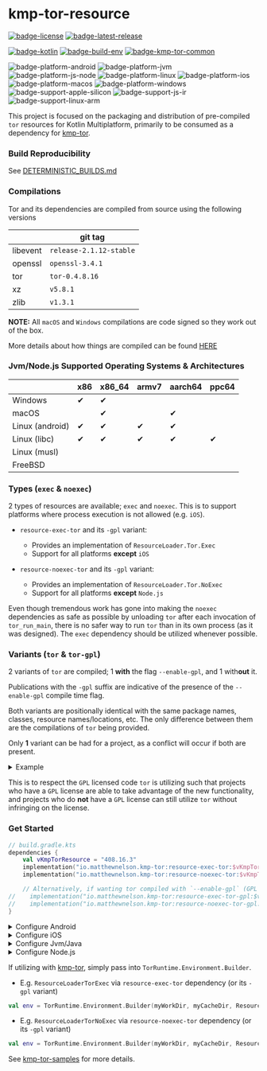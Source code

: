 # kmp-tor-resource
[![badge-license]][url-license]
[![badge-latest-release]][url-latest-release]

[![badge-kotlin]][url-kotlin]
[![badge-build-env]][url-build-env]
[![badge-kmp-tor-common]][url-kmp-tor-common]

![badge-platform-android]
![badge-platform-jvm]
![badge-platform-js-node]
![badge-platform-linux]
![badge-platform-ios]
![badge-platform-macos]
![badge-platform-windows]
![badge-support-apple-silicon]
![badge-support-js-ir]
![badge-support-linux-arm]

This project is focused on the packaging and distribution of pre-compiled `tor` resources 
for Kotlin Multiplatform, primarily to be consumed as a dependency for [kmp-tor][url-kmp-tor].

### Build Reproducibility

See [DETERMINISTIC_BUILDS.md](docs/DETERMINISTIC_BUILDS.md)

### Compilations

Tor and its dependencies are compiled from source using the following versions

<!-- TAG_VERSION -->
<!-- TAG_DEPENDENCIES -->

|          | git tag                 |
|----------|-------------------------|
| libevent | `release-2.1.12-stable` |
| openssl  | `openssl-3.4.1`         |
| tor      | `tor-0.4.8.16`          |
| xz       | `v5.8.1`                |
| zlib     | `v1.3.1`                |

**NOTE:** All `macOS` and `Windows` compilations are code signed so they work out of the box.

More details about how things are compiled can be found [HERE](docs/COMPILATION_DETAILS.md)

### Jvm/Node.js Supported Operating Systems & Architectures

|                 | x86 | x86_64 | armv7 | aarch64 | ppc64 |
|-----------------|-----|--------|-------|---------|-------|
| Windows         | ✔   | ✔      |       |         |       |
| macOS           |     | ✔      |       | ✔       |       |
| Linux (android) | ✔   | ✔      | ✔     | ✔       |       |
| Linux (libc)    | ✔   | ✔      | ✔     | ✔       | ✔     |
| Linux (musl)    |     |        |       |         |       |
| FreeBSD         |     |        |       |         |       |

### Types (`exec` & `noexec`)

2 types of resources are available; `exec` and `noexec`. This is to support platforms where process 
execution is not allowed (e.g. `iOS`).

- `resource-exec-tor` and its `-gpl` variant:
    - Provides an implementation of `ResourceLoader.Tor.Exec`
    - Support for all platforms **except** `iOS`

- `resource-noexec-tor` and its `-gpl` variant:
    - Provides an implementation of `ResourceLoader.Tor.NoExec`
    - Support for all platforms **except** `Node.js`

Even though tremendous work has gone into making the `noexec` dependencies as safe as possible by 
unloading `tor` after each invocation of `tor_run_main`, there is no safer way to run `tor` than in 
its own process (as it was designed). The `exec` dependency should be utilized whenever possible.

### Variants (`tor` & `tor-gpl`)

2 variants of `tor` are compiled; 1 **with** the flag `--enable-gpl`, and 1 with**out** it.

Publications with the `-gpl` suffix are indicative of the presence of the `--enable-gpl` compile 
time flag.

Both variants are positionally identical with the same package names, classes, resource 
names/locations, etc. The only difference between them are the compilations of `tor` being provided.

Only **1** variant can be had for a project, as a conflict will occur if both are present.

<details>
    <summary>Example</summary>

`build.gradle.kts`
```kotlin
// BAD
dependencies {
    implementation("io.matthewnelson.kmp-tor:resource-exec-tor:$vKmpTorResource")
    implementation("io.matthewnelson.kmp-tor:resource-exec-tor-gpl:$vKmpTorResource")
}

// BAD
dependencies {
    implementation("io.matthewnelson.kmp-tor:resource-exec-tor:$vKmpTorResource")
    implementation("io.matthewnelson.kmp-tor:resource-noexec-tor-gpl:$vKmpTorResource")
}

// GOOD! (non-gpl)
dependencies {
    implementation("io.matthewnelson.kmp-tor:resource-exec-tor:$vKmpTorResource")
    implementation("io.matthewnelson.kmp-tor:resource-noexec-tor:$vKmpTorResource")
}

// GOOD! (gpl)
dependencies {
    implementation("io.matthewnelson.kmp-tor:resource-exec-tor-gpl:$vKmpTorResource")
    implementation("io.matthewnelson.kmp-tor:resource-noexec-tor-gpl:$vKmpTorResource")
}
```

</details>

This is to respect the `GPL` licensed code `tor` is utilizing such that projects who 
have a `GPL` license are able to take advantage of the new functionality, and projects who do 
**not** have a `GPL` license can still utilize `tor` without infringing on the license.

### Get Started

<!-- TAG_VERSION -->

```kotlin
// build.gradle.kts
dependencies {
    val vKmpTorResource = "408.16.3"
    implementation("io.matthewnelson.kmp-tor:resource-exec-tor:$vKmpTorResource")
    implementation("io.matthewnelson.kmp-tor:resource-noexec-tor:$vKmpTorResource")

    // Alternatively, if wanting tor compiled with `--enable-gpl` (GPL v3 licensed code)
//    implementation("io.matthewnelson.kmp-tor:resource-exec-tor-gpl:$vKmpTorResource")
//    implementation("io.matthewnelson.kmp-tor:resource-noexec-tor-gpl:$vKmpTorResource")
}
```

<details>
    <summary>Configure Android</summary>

### Some additional configuration may be necessary for your Android application.

- If utilizing the `-exec` dependency, compilations must be extracted to the `nativeLibraryDir` 
  upon application install:
  ```kotlin
  // build.gradle.kts
  android {
      packaging {
          jniLibs.useLegacyPackaging = true
      }
  }
  ```
  ```kotlin
  // gradle.properties
  android.bundle.enableUncompressedNativeLibs=false
  ```

- If running unit tests for Android (not device/emulator), add the following dependency which 
  will provide the desktop compilations and use them instead of the `android` compilations.
  ```kotlin
  // build.gradle.kts
  dependencies {
      testImplementation("io.matthewnelson.kmp-tor:resource-android-unit-test-tor:$vKmpTorResource")
  
      // Alternatively, if using the `-gpl` variants
  //    testImplementation("io.matthewnelson.kmp-tor:resource-android-unit-test-tor-gpl:$vKmpTorResource")
  }
  ```

- Setup splits for each ABI
  ```kotlin
  // build.gradle.kts
  android {
      splits {
          abi {
              isEnable = true
              reset()
              include("x86", "armeabi-v7a", "arm64-v8a", "x86_64")
              isUniversalApk = true
          }
      }
  }
  ```

</details>

<details>
    <summary>Configure iOS</summary>

### See the [frameworks gradle plugin README](library/resource-frameworks-gradle-plugin/README.md) for more details.

</details>

<details>
    <summary>Configure Jvm/Java</summary>

### See the [filterjar gradle plugin README](library/resource-filterjar-gradle-plugin/README.md) for more details.

</details>

<details>
    <summary>Configure Node.js</summary>

### See the [npmjs README](library/npmjs/README.md) for more details.

</details>

If utilizing with [kmp-tor][url-kmp-tor], simply pass into `TorRuntime.Environment.Builder`.

- E.g. `ResourceLoaderTorExec` via `resource-exec-tor` dependency (or its `-gpl` variant)
```kotlin
val env = TorRuntime.Environment.Builder(myWorkDir, myCacheDir, ResourceLoaderTorExec::getOrCreate)
```
- E.g. `ResourceLoaderTorNoExec` via `resource-noexec-tor` dependency (or its `-gpl` variant)
```kotlin
val env = TorRuntime.Environment.Builder(myWorkDir, myCacheDir, ResourceLoaderTorNoExec::getOrCreate)
```

See [kmp-tor-samples][url-kmp-tor-samples] for more details.

<!-- TAG_VERSION -->
[badge-latest-release]: https://img.shields.io/badge/latest--release-408.16.3-5d2f68.svg?logo=torproject&style=flat&logoColor=5d2f68
[badge-license]: https://img.shields.io/badge/license-Apache%20License%202.0-blue.svg?style=flat

<!-- TAG_DEPENDENCIES -->
[badge-kotlin]: https://img.shields.io/badge/kotlin-2.1.21-blue.svg?logo=kotlin
[badge-build-env]: https://img.shields.io/badge/build--env-0.3.0-blue.svg?logo=docker
[badge-kmp-tor-common]: https://img.shields.io/badge/kmp--tor--common-2.2.0-blue.svg?style=flat

<!-- TAG_PLATFORMS -->
[badge-platform-android]: http://img.shields.io/badge/-android-6EDB8D.svg?style=flat
[badge-platform-jvm]: http://img.shields.io/badge/-jvm-DB413D.svg?style=flat
[badge-platform-js]: http://img.shields.io/badge/-js-F8DB5D.svg?style=flat
[badge-platform-js-node]: https://img.shields.io/badge/-nodejs-68a063.svg?style=flat
[badge-platform-linux]: http://img.shields.io/badge/-linux-2D3F6C.svg?style=flat
[badge-platform-macos]: http://img.shields.io/badge/-macos-111111.svg?style=flat
[badge-platform-ios]: http://img.shields.io/badge/-ios-CDCDCD.svg?style=flat
[badge-platform-tvos]: http://img.shields.io/badge/-tvos-808080.svg?style=flat
[badge-platform-watchos]: http://img.shields.io/badge/-watchos-C0C0C0.svg?style=flat
[badge-platform-wasm]: https://img.shields.io/badge/-wasm-624FE8.svg?style=flat
[badge-platform-windows]: http://img.shields.io/badge/-windows-4D76CD.svg?style=flat
[badge-support-android-native]: http://img.shields.io/badge/support-[AndroidNative]-6EDB8D.svg?style=flat
[badge-support-apple-silicon]: http://img.shields.io/badge/support-[AppleSilicon]-43BBFF.svg?style=flat
[badge-support-js-ir]: https://img.shields.io/badge/support-[js--IR]-AAC4E0.svg?style=flat
[badge-support-linux-arm]: http://img.shields.io/badge/support-[LinuxArm]-2D3F6C.svg?style=flat

[url-build-env]: https://github.com/05nelsonm/build-env
[url-latest-release]: https://github.com/05nelsonm/kmp-tor-resource/releases/latest
[url-license]: https://www.apache.org/licenses/LICENSE-2.0.html
[url-kotlin]: https://kotlinlang.org
[url-kmp-tor]: https://github.com/05nelsonm/kmp-tor
[url-kmp-tor-common]: https://github.com/05nelsonm/kmp-tor-common
[url-kmp-tor-samples]: https://github.com/05nelsonm/kmp-tor-samples
